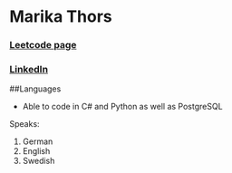 # Marika Thors

### [Leetcode page](https://leetcode.com/MarikaTh/)
### [LinkedIn](https://www.linkedin.com/in/marika-thors-a8067316a/)

##Languages
- Able to code in C# and Python as well as PostgreSQL

Speaks:
1. German
2. English
3. Swedish
